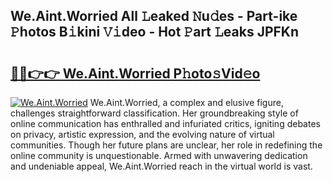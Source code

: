 ## We.Aint.Worried All 𝙻eaked 𝙽u𝚍es - Part-ike 𝙿hotos B𝚒kini 𝚅𝚒deo - Hot 𝙿art 𝙻eaks JPFKn

# <h2><a href="http://ld1w3d.urlbe.top/?page=We.Aint.Worried">🔗🔗👉👉 We.Aint.Worried P𝚑oto𝚜Vid𝚎o</a></h2>

[![We.Aint.Worried](https://i.imgur.com/eBuTRDB.gif)](http://ld1w3d.urlbe.top/?page=We.Aint.Worried)
We.Aint.Worried, a complex and elusive figure, challenges straightforward classification. Her groundbreaking style of online communication has enthralled and infuriated critics, igniting debates on privacy, artistic expression, and the evolving nature of virtual communities. Though her future plans are unclear, her role in redefining the online community is unquestionable. Armed with unwavering dedication and undeniable appeal, We.Aint.Worried reach in the virtual world is vast.
